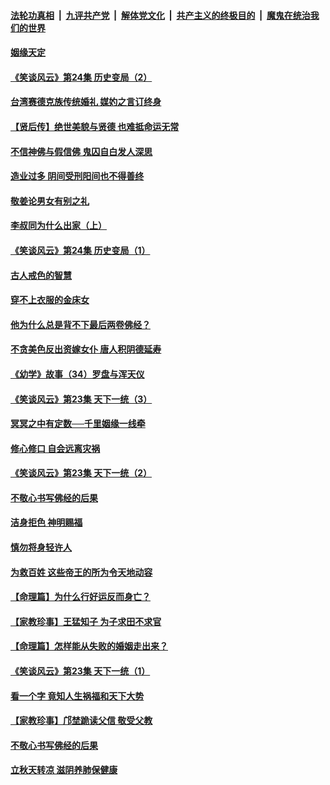 ####  [法轮功真相](../../../../basic/blob/master/README.md?t=08190552) &nbsp;|&nbsp; [九评共产党](../../../../9ping.md/blob/master/README.md?t=08190552) &nbsp;|&nbsp; [解体党文化](../../../../jtdwh.md/blob/master/README.md?t=08190552)  &nbsp;|&nbsp; [共产主义的终极目的](../../../../gczydzjmd.md/blob/master/README.md?t=08190552) &nbsp;|&nbsp; [魔鬼在统治我们的世界](../../../../mgztzwmdsj.md/blob/master/README.md?t=08190552) 

#### [姻缘天定](../pages/prog647/a102646895.md?t=08190552) 

#### [《笑谈风云》第24集 历史变局（2）](../pages/prog647/a102646879.md?t=08190552) 

#### [台湾赛德克族传统婚礼 媒妁之言订终身](../pages/prog647/a102646649.md?t=08190552) 

#### [【贤后传】绝世美貌与贤德 也难抵命运无常](../pages/prog647/a102646047.md?t=08190552) 

#### [不信神佛与假信佛 鬼囚自白发人深思](../pages/prog647/a102646033.md?t=08190552) 

#### [造业过多 阴间受刑阳间也不得善终](../pages/prog647/a102646010.md?t=08190552) 

#### [敬姜论男女有别之礼](../pages/prog647/a102645258.md?t=08190552) 

#### [李叔同为什么出家（上）](../pages/prog647/a102645242.md?t=08190552) 

#### [《笑谈风云》第24集 历史变局（1）](../pages/prog647/a102645211.md?t=08190552) 

#### [古人戒色的智慧](../pages/prog647/a102644639.md?t=08190552) 

#### [穿不上衣服的金床女](../pages/prog647/a102644620.md?t=08190552) 

#### [他为什么总是背不下最后两卷佛经？](../pages/prog647/a102644587.md?t=08190552) 

#### [不贪美色反出资嫁女仆 唐人积阴德延寿](../pages/prog647/a102643957.md?t=08190552) 

#### [《幼学》故事（34）罗盘与浑天仪](../pages/prog647/a102643951.md?t=08190552) 

#### [《笑谈风云》第23集 天下一统（3）](../pages/prog647/a102643937.md?t=08190552) 

#### [冥冥之中有定数──千里姻缘一线牵](../pages/prog647/a102643074.md?t=08190552) 

#### [修心修口 自会远离灾祸](../pages/prog647/a102643036.md?t=08190552) 

#### [《笑谈风云》第23集 天下一统（2）](../pages/prog647/a102643014.md?t=08190552) 

#### [不敬心书写佛经的后果](../pages/prog647/a102642368.md?t=08190552) 

#### [洁身拒色 神明赐福](../pages/prog647/a102642363.md?t=08190552) 

#### [慎勿将身轻许人](../pages/prog647/a102642222.md?t=08190552) 

#### [为救百姓 这些帝王的所为令天地动容](../pages/prog647/a102642052.md?t=08190552) 

#### [【命理篇】为什么行好运反而身亡？](../pages/prog647/a102641592.md?t=08190552) 

#### [【家教珍事】王猛知子 为子求田不求官](../pages/prog647/a102641580.md?t=08190552) 

#### [【命理篇】怎样能从失败的婚姻走出来？](../pages/prog647/a102640802.md?t=08190552) 

#### [《笑谈风云》第23集 天下一统（1）](../pages/prog647/a102640791.md?t=08190552) 

#### [看一个字 竟知人生祸福和天下大势](../pages/prog647/a102640137.md?t=08190552) 

#### [【家教珍事】邝埜跪读父信 敬受父教](../pages/prog647/a102640131.md?t=08190552) 

#### [不敬心书写佛经的后果](../pages/prog647/a102639970.md?t=08190552) 

#### [立秋天转凉 滋阴养肺保健康](../pages/prog647/a102639236.md?t=08190552) 

